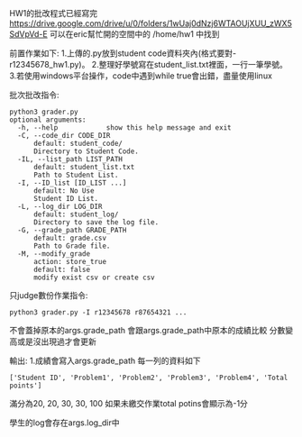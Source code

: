 HW1的批改程式已經寫完
https://drive.google.com/drive/u/0/folders/1wUaj0dNzj6WTAOUjXUU_zWX5SdVpVd-E
可以在eric幫忙開的空間中的
/home/hw1 中找到

前置作業如下:
1.上傳的.py放到student code資料夾內(格式要對- r12345678_hw1.py)。
2.整理好學號寫在student_list.txt裡面，一行一筆學號。
3.若使用windows平台操作，code中遇到while true會出錯，盡量使用linux

批次批改指令:
```
python3 grader.py
optional arguments:
  -h, --help            show this help message and exit
  -C, --code_dir CODE_DIR
      default: student_code/
      Directory to Student Code.
  -IL, --list_path LIST_PATH
      default: student_list.txt
      Path to Student List.
  -I, --ID_list [ID_LIST ...]
      default: No Use
      Student ID List.
  -L, --log_dir LOG_DIR
      default: student_log/
      Directory to save the log file.
  -G, --grade_path GRADE_PATH
      default: grade.csv
      Path to Grade file.
  -M, --modify_grade
      action: store_true    
      default: false
      modify exist csv or create csv
```

只judge數份作業指令:
```
python3 grader.py -I r12345678 r87654321 ...
```
不會蓋掉原本的args.grade_path
會跟args.grade_path中原本的成績比較
分數變高或是沒出現過才會更新

輸出:
1.成績會寫入args.grade_path
每一列的資料如下
```
['Student ID', 'Problem1', 'Problem2', 'Problem3', 'Problem4', 'Total points']
```
滿分為20, 20, 30, 30, 100
如果未繳交作業total potins會顯示為-1分

學生的log會存在args.log_dir中